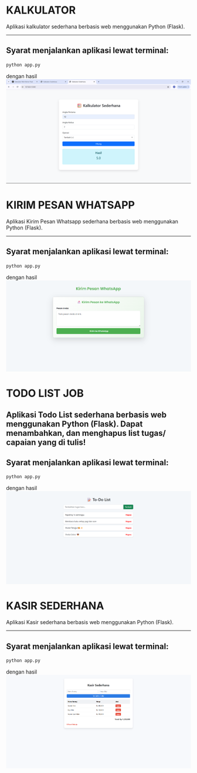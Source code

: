 # KALKULATOR

Aplikasi kalkulator sederhana berbasis web menggunakan Python (Flask).

---

## Syarat menjalankan aplikasi lewat terminal:

```bash
python app.py
```
dengan hasil ![Alt Text](Kalkulator/hasilImage/kalkulator.png)

# KIRIM PESAN WHATSAPP

Aplikasi Kirim Pesan Whatsapp sederhana berbasis web menggunakan Python (Flask).

---

## Syarat menjalankan aplikasi lewat terminal:

```bash
python app.py
```
dengan hasil ![Alt Text](KirimPesan/hasilImage/image.png)

# TODO LIST JOB

Aplikasi Todo List sederhana berbasis web menggunakan Python (Flask).
Dapat menambahkan, dan menghapus list tugas/ capaian yang di tulis!
---

## Syarat menjalankan aplikasi lewat terminal:

```bash
python app.py
```
dengan hasil ![Alt Text](Todo_App/hasilImage/image.png)

# KASIR SEDERHANA

Aplikasi Kasir sederhana berbasis web menggunakan Python (Flask).

---

## Syarat menjalankan aplikasi lewat terminal:

```bash
python app.py
```
dengan hasil ![Alt Text](Kasir_Sederhana/hasilImage/image.png)
